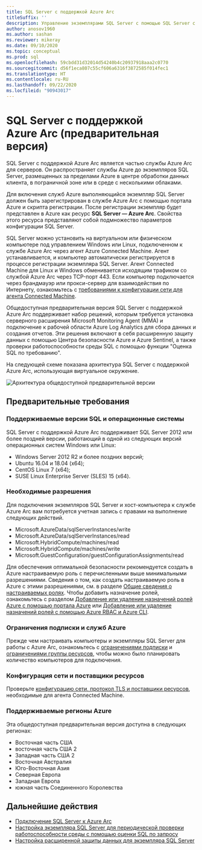 ```yaml
---
title: SQL Server с поддержкой Azure Arc
titleSuffix: ''
description: Управление экземплярами SQL Server с помощью SQL Server с поддержкой Azure Arc
author: anosov1960
ms.author: sashan
ms.reviewer: mikeray
ms.date: 09/10/2020
ms.topic: conceptual
ms.prod: sql
ms.openlocfilehash: 59cbdd31d32014d54240b4c20937918aaa2c0770
ms.sourcegitcommit: d56f1eca807c55cf606a6316f3872585f014fec1
ms.translationtype: HT
ms.contentlocale: ru-RU
ms.lasthandoff: 09/22/2020
ms.locfileid: "90943017"
---
```

# <a name="azure-arc-enabled-sql-server-preview"></a>SQL Server с поддержкой Azure Arc (предварительная версия)

SQL Server с поддержкой Azure Arc является частью службы Azure Arc для серверов. Он распространяет службы Azure до экземпляров SQL Server, размещенных за пределами Azure в центре обработки данных клиента, в пограничной зоне или в среде с несколькими облаками.

Для включения служб Azure выполняющийся экземпляр SQL Server должен быть зарегистрирован в службе Azure Arc с помощью портала Azure и скрипта регистрации. После регистрации экземпляр будет представлен в Azure как ресурс __SQL Server — Azure Arc__. Свойства этого ресурса представляют собой подмножество параметров конфигурации SQL Server.

SQL Server можно установить на виртуальном или физическом компьютере под управлением Windows или Linux, подключенном к службе Azure Arc через агент Azure Connected Machine. Агент устанавливается, и компьютер автоматически регистрируется в процессе регистрации экземпляра SQL Server. Агент Connected Machine для Linux и Windows обменивается исходящим трафиком со службой Azure Arc через TCP-порт 443. Если компьютер подключается через брандмауэр или прокси-сервер для взаимодействия по Интернету, ознакомьтесь с [требованиями к конфигурации сети для агента Connected Machine](/azure/azure-arc/servers/agent-overview#prerequisites).

Общедоступная предварительная версия SQL Server с поддержкой Azure Arc поддерживает набор решений, которым требуется установка серверного расширения Microsoft Monitoring Agent (MMA) и подключение к рабочей области Azure Log Analytics для сбора данных и создания отчетов. Эти решения включают в себя расширенную защиту данных с помощью Центра безопасности Azure и Azure Sentinel, а также проверки работоспособности среды SQL с помощью функции "Оценка SQL по требованию".

На следующей схеме показана архитектура SQL Server с поддержкой Azure Arc, использующая виртуальное окружение.

![Архитектура общедоступной предварительной версии](media/overview/pubic-preview-architecture.png)

## <a name="prerequisites"></a>Предварительные требования

### <a name="supported-sql-versions-and-operating-systems"></a>Поддерживаемые версии SQL и операционные системы

SQL Server с поддержкой Azure Arc поддерживает SQL Server 2012 или более поздней версии, работающий в одной из следующих версий операционных систем Windows или Linux:

- Windows Server 2012 R2 и более поздних версий;
- Ubuntu 16.04 и 18.04 (x64);
- CentOS Linux 7 (x64);
- SUSE Linux Enterprise Server (SLES) 15 (x64).

### <a name="required-permissions"></a>Необходимые разрешения

Для подключения экземпляров SQL Server и хост-компьютера к службе Azure Arc вам потребуется учетная запись с правами на выполнение следующих действий.
   * Microsoft.AzureData/sqlServerInstances/write
   * Microsoft.AzureData/sqlServerInstances/read
   * Microsoft.HybridCompute/machines/read
   * Microsoft.HybridCompute/machines/write
   * Microsoft.GuestConfiguration/guestConfigurationAssignments/read

Для обеспечения оптимальной безопасности рекомендуется создать в Azure настраиваемую роль с перечисленными выше минимальными разрешениями. Сведения о том, как создать настраиваемую роль в Azure с этими разрешениями, см. в разделе [Общие сведения о настраиваемых ролях](https://docs.microsoft.com/azure/active-directory/users-groups-roles/roles-custom-overview). Чтобы добавить назначение ролей, ознакомьтесь с разделом [Добавление или удаление назначений ролей Azure с помощью портала Azure](https://docs.microsoft.com/azure/role-based-access-control/role-assignments-portal) или [Добавление или удаление назначений ролей с помощью Azure RBAC и Azure CLI](https://docs.microsoft.com/azure/role-based-access-control/role-assignments-cli).

### <a name="azure-subscription-and-service-limits"></a>Ограничения подписки и служб Azure

Прежде чем настраивать компьютеры и экземпляры SQL Server для работы с Azure Arc, ознакомьтесь с [ограничениями подписки](/azure/azure-resource-manager/management/azure-subscription-service-limits#subscription-limits) и [ограничениями группы ресурсов](/azure/azure-resource-manager/management/azure-subscription-service-limits#resource-group-limits), чтобы можно было планировать количество компьютеров для подключения.

### <a name="networking-configuration-and-resource-providers"></a>Конфигурация сети и поставщики ресурсов

Проверьте [конфигурацию сети, протокол TLS и поставщики ресурсов](/azure/azure-arc/servers/agent-overview#prerequisites), необходимые для агента Connected Machine.

### <a name="supported-azure-regions"></a>Поддерживаемые регионы Azure

Эта общедоступная предварительная версия доступна в следующих регионах:
- Восточная часть США
- восточная часть США 2
- Западная часть США 2
- Восточная Австралия
- Юго-Восточная Азия
- Северная Европа
- Западная Европа
- южная часть Соединенного Королевства

## <a name="next-steps"></a>Дальнейшие действия

- [Подключение SQL Server к Azure Arc](connect.md)
- [Настройка экземпляра SQL Server для периодической проверки работоспособности среды с помощью оценки SQL по запросу](assess.md)
- [Настройка расширенной защиты данных для экземпляра SQL Server](configure-advanced-data-security.md)
